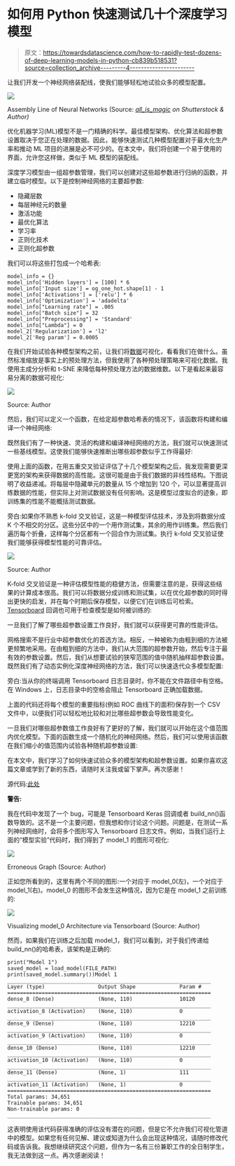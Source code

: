 # 如何用 Python 快速测试几十个深度学习模型

> 原文：<https://towardsdatascience.com/how-to-rapidly-test-dozens-of-deep-learning-models-in-python-cb839b518531?source=collection_archive---------4----------------------->

让我们开发一个神经网络装配线，使我们能够轻松地试验众多的模型配置。

![](img/4d481b487bc8a9668d2e13e39aa8debb.png)

Assembly Line of Neural Networks (Source: [*all_is_magic*](https://www.shutterstock.com/g/all_is_magic) *on Shutterstock & Author)*

优化机器学习(ML)模型不是一门精确的科学。最佳模型架构、优化算法和超参数设置取决于您正在处理的数据。因此，能够快速测试几种模型配置对于最大化生产率和推动 ML 项目的进展是必不可少的。在本文中，我们将创建一个易于使用的界面，允许您这样做，类似于 ML 模型的装配线。

深度学习模型由一组超参数管理，我们可以创建对这些超参数进行归纳的函数，并建立临时模型。以下是控制神经网络的主要超参数:

*   隐藏层数
*   每层神经元的数量
*   激活功能
*   最优化算法
*   学习率
*   正则化技术
*   正则化超参数

我们可以将这些打包成一个哈希表:

```
model_info = {}
model_info['Hidden layers'] = [100] * 6
model_info['Input size'] = og_one_hot.shape[1] - 1
model_info['Activations'] = ['relu'] * 6
model_info['Optimization'] = 'adadelta'
model_info["Learning rate"] = .005
model_info["Batch size"] = 32
model_info["Preprocessing"] = 'Standard'
model_info["Lambda"] = 0
model_2['Regularization'] = 'l2'
model_2['Reg param'] = 0.0005
```

在我们开始试验各种模型架构之前，让我们将[数据](https://www.kaggle.com/uciml/default-of-credit-card-clients-dataset)可视化，看看我们在做什么。虽然标准缩放是事实上的预处理方法，但我使用了各种预处理策略来可视化数据。我使用主成分分析和 t-SNE 来降低每种预处理方法的数据维数。以下是看起来最容易分离的数据可视化:

![](img/b5ffda31df6b60632ec1aae94205c7d0.png)

Source: Author

然后，我们可以定义一个函数，在给定超参数哈希表的情况下，该函数将构建和编译一个神经网络:

既然我们有了一种快速、灵活的构建和编译神经网络的方法，我们就可以快速测试一些基线模型。这使我们能够快速推断出哪些超参数似乎工作得最好:

使用上面的函数，在用五重交叉验证评估了十几个模型架构之后，我发现需要更深更宽的架构来获得数据的高性能。这很可能是由于我们数据的非线性结构。下图说明了收益递减。将每层中隐藏单元的数量从 15 个增加到 120 个，可以显著提高训练数据的性能，但实际上对测试数据没有任何影响。这是模型过度拟合的迹象，即训练集的性能不能概括测试数据。

旁白:如果你不熟悉 k-fold 交叉验证，这是一种模型评估技术，涉及到将数据分成 K 个不相交的分区。这些分区中的一个用作测试集，其余的用作训练集。然后我们遍历每个折叠，这样每个分区都有一个回合作为测试集。执行 k-fold 交叉验证使我们能够获得模型性能的可靠评估。

![](img/02eff14c41dde665254dbdfb30ab1f62.png)

Source: Author

K-fold 交叉验证是一种评估模型性能的稳健方法，但需要注意的是，获得这些结果的计算成本很高。我们可以将数据分成训练和测试集，以在优化超参数的同时得出更快的启发，并在每个时期后保存模型，以便它们在训练后可检索。 [Tensorboard](https://www.tensorflow.org/guide/summaries_and_tensorboard) 回调也可用于检查模型是如何被训练的:

一旦我们了解了哪些超参数设置工作良好，我们就可以获得更可靠的性能评估。

网格搜索不是行业中超参数优化的首选方法。相反，一种被称为由粗到细的方法被更频繁地采用。在由粗到细的方法中，我们从大范围的超参数开始，然后专注于最有效的参数设置。然后，我们从想要试验的狭窄范围的值中随机抽样超参数设置。既然我们有了动态实例化深度神经网络的方法，我们可以快速迭代众多模型配置:

旁白:当从你的终端调用 Tensorboard 日志目录时，你不能在文件路径中有空格。在 Windows 上，日志目录中的空格会阻止 Tensorboard 正确加载数据。

上面的代码还将每个模型的重要指标(例如 ROC 曲线下的面积)保存到一个 CSV 文件中，以便我们可以轻松地比较和对比哪些超参数会导致性能变化。

一旦我们对哪些超参数值工作良好有了更好的了解，我们就可以开始在这个值范围内优化模型。下面的函数生成一个随机化的神经网络。然后，我们可以使用该函数在我们缩小的值范围内试验各种随机超参数设置:

在本文中，我们学习了如何快速试验众多的模型架构和超参数设置。如果你喜欢这篇文章或学到了新的东西，请随时关注我或留下掌声。再次感谢！

源代码:[此处](https://github.com/cihat645/DeepLearning/blob/master/RapidlyIterate.py)

**警告:**

我在代码中发现了一个 bug，可能是 Tensorboard Keras 回调或者 build_nn()函数导致的。这不是一个主要问题，但我想和你讨论这个问题。问题是，在测试一系列神经网络时，会将多个图形写入 Tensorboard 日志文件。例如，当我们运行上面的“模型实验”代码时，我们得到了 model_1 的图形可视化:

![](img/13fe2cb471a7e80cd1533a88887d2f46.png)

Erroneous Graph (Source: Author)

正如您所看到的，这里有两个不同的图形:一个对应于 model_0(左)，一个对应于 model_1(右)。model_0 的图形不会发生这种情况，因为它是在 model_1 之前训练的:

![](img/86a8d63218a89bb5fea73e254969ab97.png)

Visualizing model_0 Architecture via Tensorboard (Source: Author)

然而，如果我们在训练之后加载 model_1，我们可以看到，对于我们传递给 build_nn()的哈希表，该架构是正确的:

```
print("Model 1")
saved_model = load_model(FILE_PATH)
print(saved_model.summary())Model 1
_________________________________________________________________
Layer (type)                 Output Shape              Param #   
=================================================================
dense_8 (Dense)              (None, 110)               10120     
_________________________________________________________________
activation_8 (Activation)    (None, 110)               0         
_________________________________________________________________
dense_9 (Dense)              (None, 110)               12210     
_________________________________________________________________
activation_9 (Activation)    (None, 110)               0         
_________________________________________________________________
dense_10 (Dense)             (None, 110)               12210     
_________________________________________________________________
activation_10 (Activation)   (None, 110)               0         
_________________________________________________________________
dense_11 (Dense)             (None, 1)                 111       
_________________________________________________________________
activation_11 (Activation)   (None, 1)                 0         
=================================================================
Total params: 34,651
Trainable params: 34,651
Non-trainable params: 0
_________________________________________________________________
```

这表明使用该代码获得准确的评估没有潜在的问题，但是它不允许我们可视化管道中的模型。如果您有任何见解、建议或知道为什么会出现这种情况，请随时修改代码或告诉我。我想继续研究这个问题，但作为一名有三份兼职工作的全日制学生，我无法做到这一点。再次感谢阅读！